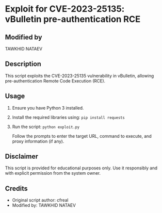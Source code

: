 # Exploit for CVE-2023-25135: vBulletin pre-authentication RCE

## Modified by
TAWKHID NATAEV

## Description
This script exploits the CVE-2023-25135 vulnerability in vBulletin, allowing pre-authentication Remote Code Execution (RCE).

## Usage
1. Ensure you have Python 3 installed.
2. Install the required libraries using: `pip install requests`
3. Run the script: `python exploit.py`

   Follow the prompts to enter the target URL, command to execute, and proxy information (if any).

## Disclaimer
This script is provided for educational purposes only. Use it responsibly and with explicit permission from the system owner.

## Credits
- Original script author: cfreal
- Modified by: TAWKHID NATAEV

